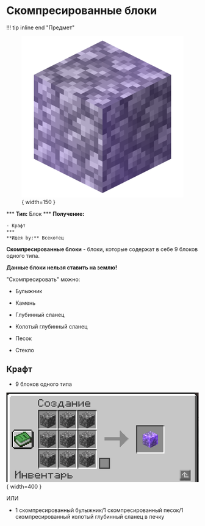# Скомпресированные блоки

!!! tip inline end "Предмет"
    <figure markdown="span">
        ![cattrack](../../assets/items/block/enchanted_cobblestone.png){ width=150 }
    </figure>
    ***
    **Тип:** Блок
    ***
    **Получение:**
    
    - Крафт
    ***
    **Идея by:** Всекотец

**Скомпресированные блоки** - блоки, которые содержат в себе 9 блоков одного типа.

**Данные блоки нельзя ставить на землю!**

"Скомпресировать" можно:

- Булыжник

- Камень

- Глубинный сланец

- Колотый глубинный сланец

- Песок

- Стекло

## Крафт

- 9 блоков одного типа

![comp](../../assets/crafts/compressed_cobblestone.png){ width=400 }

ИЛИ

- 1 скомпресированный булыжник/1 скомпресированный песок/1 скомпресированный колотый глубинный сланец в печку
